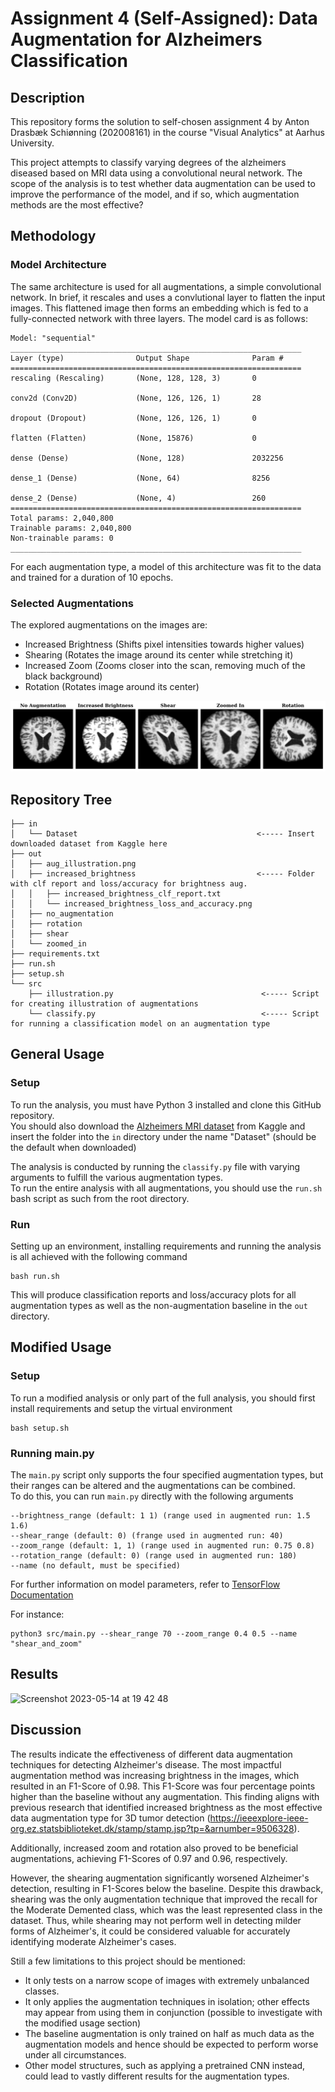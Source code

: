 # Assignment 4 (Self-Assigned): Data Augmentation for Alzheimers Classification

## Description
This repository forms the solution to self-chosen assignment 4 by Anton Drasbæk Schiønning (202008161) in the course "Visual Analytics" at Aarhus University.

This project attempts to classify varying degrees of the alzheimers diseased based on MRI data using a convolutional neural network. The scope of the analysis is to test whether data augmentation can be used to improve the performance of the model, and if so, which augmentation methods are the most effective?

## Methodology
### Model Architecture
The same architecture is used for all augmentations, a simple convolutional network. In brief, it rescales and uses a convlutional layer to flatten the input images. This flattened image then forms an embedding which is fed to a fully-connected network with three layers. The model card is as follows:
```plaintext
Model: "sequential"
_________________________________________________________________
Layer (type)                Output Shape              Param #
=================================================================
rescaling (Rescaling)       (None, 128, 128, 3)       0

conv2d (Conv2D)             (None, 126, 126, 1)       28

dropout (Dropout)           (None, 126, 126, 1)       0

flatten (Flatten)           (None, 15876)             0

dense (Dense)               (None, 128)               2032256

dense_1 (Dense)             (None, 64)                8256

dense_2 (Dense)             (None, 4)                 260
=================================================================
Total params: 2,040,800
Trainable params: 2,040,800
Non-trainable params: 0
_________________________________________________________________
```
For each augmentation type, a model of this architecture was fit to the data and trained for a duration of 10 epochs.

### Selected Augmentations

The explored augmentations on the images are:
* Increased Brightness (Shifts pixel intensities towards higher values)
* Shearing (Rotates the image around its center while stretching it)
* Increased Zoom (Zooms closer into the scan, removing much of the black background)
* Rotation (Rotates image around its center)

![alt text](https://github.com/drasbaek/data-augmentation-for-alzheimer-classification/blob/main/out/aug_illustration.png?raw=True)


## Repository Tree <a name="tree"></a>
```
├── in
│   └── Dataset                                        <----- Insert downloaded dataset from Kaggle here
├── out
│   ├── aug_illustration.png                          
│   ├── increased_brightness                           <----- Folder with clf report and loss/accuracy for brightness aug.
│   │   ├── increased_brightness_clf_report.txt
│   │   └── increased_brightness_loss_and_accuracy.png
│   ├── no_augmentation
│   ├── rotation
│   ├── shear
│   └── zoomed_in
├── requirements.txt
├── run.sh
├── setup.sh
└── src
    ├── illustration.py                                 <----- Script for creating illustration of augmentations  
    └── classify.py                                     <----- Script for running a classification model on an augmentation type
```

## General Usage <a name="analysis"></a>
### Setup

To run the analysis, you must have Python 3 installed and clone this GitHub repository. <br>
You should also download the [Alzheimers MRI dataset](https://www.kaggle.com/datasets/sachinkumar413/alzheimer-mri-dataset) from Kaggle and insert the folder into the `in` directory under the name "Dataset" (should be the default when downloaded)

The analysis is conducted by running the `classify.py` file with varying arguments to fulfill the various augmentation types. <br> To run the entire analysis with all augmentations, you should use the `run.sh` bash script as such from the root directory.

### Run

Setting up an environment, installing requirements and running the analysis is all achieved with the following command 
```
bash run.sh
```
This will produce classification reports and loss/accuracy plots for all augmentation types as well as the non-augmentation baseline in the `out` directory.


## Modified Usage <a name="modified_analysis"></a>
### Setup
To run a modified analysis or only part of the full analysis, you should first install requirements and setup the virtual environment

```
bash setup.sh
```

### Running main.py
The `main.py` script only supports the four specified augmentation types, but their ranges can be altered and the augmentations can be combined. <br> 
To do this, you can run `main.py` directly with the following arguments
```
--brightness_range (default: 1 1) (range used in augmented run: 1.5 1.6)
--shear_range (default: 0) (frange used in augmented run: 40)
--zoom_range (default: 1, 1) (range used in augmented run: 0.75 0.8)
--rotation_range (default: 0) (range used in augmented run: 180)
--name (no default, must be specified)
```
For further information on model parameters, refer to [TensorFlow Documentation](https://www.tensorflow.org/api_docs/python/tf/keras/preprocessing/image/ImageDataGenerator)

For instance:
```
python3 src/main.py --shear_range 70 --zoom_range 0.4 0.5 --name "shear_and_zoom"
```


## Results
<img width="601" alt="Screenshot 2023-05-14 at 19 42 48" src="https://github.com/drasbaek/data-augmentation-for-alzheimer-classification/assets/80207895/f9849d9b-f9f1-4bc1-bb61-4216170ee1b4">


## Discussion
The results indicate the effectiveness of different data augmentation techniques for detecting Alzheimer's disease. The most impactful augmentation method was increasing brightness in the images, which resulted in an F1-Score of 0.98. This F1-Score was four percentage points higher than the baseline without any augmentation. This finding aligns with previous research that identified increased brightness as the most effective data augmentation type for 3D tumor detection (https://ieeexplore-ieee-org.ez.statsbiblioteket.dk/stamp/stamp.jsp?tp=&arnumber=9506328). <br>

Additionally, increased zoom and rotation also proved to be beneficial augmentations, achieving F1-Scores of 0.97 and 0.96, respectively. <br>

However, the shearing augmentation significantly worsened Alzheimer's detection, resulting in F1-Scores below the baseline. Despite this drawback, shearing was the only augmentation technique that improved the recall for the Moderate Demented class, which was the least represented class in the dataset. Thus, while shearing may not perform well in detecting milder forms of Alzheimer's, it could be considered valuable for accurately identifying moderate Alzheimer's cases.

Still a few limitations to this project should be mentioned:
* It only tests on a narrow scope of images with extremely unbalanced classes.
* It only applies the augmentation techniques in isolation; other effects may appear from using them in conjunction (possible to investigate with the modified usage section)
* The baseline augmentation is only trained on half as much data as the augmentation models and hence should be expected to perform worse under all circumstances.
* Other model structures, such as applying a pretrained CNN instead, could lead to vastly different results for the augmentation types.



